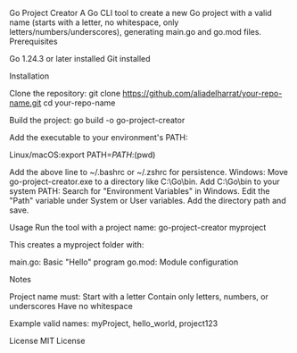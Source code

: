 Go Project Creator
A Go CLI tool to create a new Go project with a valid name (starts with a letter, no whitespace, only letters/numbers/underscores), generating main.go and go.mod files.
Prerequisites

Go 1.24.3 or later installed
Git installed

Installation

Clone the repository:
git clone https://github.com/aliadelharrat/your-repo-name.git
cd your-repo-name


Build the project:
go build -o go-project-creator


Add the executable to your environment's PATH:

Linux/macOS:export PATH=$PATH:$(pwd)

Add the above line to ~/.bashrc or ~/.zshrc for persistence.
Windows:
Move go-project-creator.exe to a directory like C:\Go\bin.
Add C:\Go\bin to your system PATH:
Search for "Environment Variables" in Windows.
Edit the "Path" variable under System or User variables.
Add the directory path and save.







Usage
Run the tool with a project name:
go-project-creator myproject

This creates a myproject folder with:

main.go: Basic "Hello" program
go.mod: Module configuration

Notes

Project name must:
Start with a letter
Contain only letters, numbers, or underscores
Have no whitespace


Example valid names: myProject, hello_world, project123

License
MIT License
